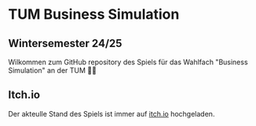 # TUM Business Simulation
## Wintersemester 24/25

Wilkommen zum GitHub repository des Spiels für das Wahlfach "Business Simulation" an der TUM 👋🏼

## Itch.io
Der akteulle Stand des Spiels ist immer auf [itch.io](https://giorgiokalmund.itch.io/energy-game-prototype) hochgeladen.
